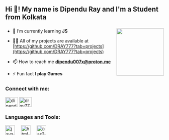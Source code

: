 <h2 align="left">Hi 👋! My name is Dipendu Ray and I'm a Student from Kolkata</h2>

###

<img align="right" height="150" src="https://i.giphy.com/media/v1.Y2lkPTc5MGI3NjExbHIxazZhNGk4OTJxYnFpODU1aGIwamQ0MGF0NHRrZ203enlta200YSZlcD12MV9pbnRlcm5hbF9naWZfYnlfaWQmY3Q9Zw/CrFLL3CnRpw5ddlBMm/giphy.gif"  />

###


- 🌱 I’m currently learning **JS**

- 👨‍💻 All of my projects are available at [https://github.com/DRAY777?tab=projects](https://github.com/DRAY777?tab=projects)

- 📫 How to reach me **dipendu007x@proton.me**

- ⚡ Fun fact **I play Games**


<h3 align="left">Connect with me:</h3>
<p align="left">
<a href="https://linkedin.com/in/dipendu-ray-777-" target="blank"><img align="center" src="https://raw.githubusercontent.com/rahuldkjain/github-profile-readme-generator/master/src/images/icons/Social/linked-in-alt.svg" alt="dipendu-ray-777-" height="30" width="40" /></a>
<a href="https://www.leetcode.com/dray777" target="blank"><img align="center" src="https://raw.githubusercontent.com/rahuldkjain/github-profile-readme-generator/master/src/images/icons/Social/leet-code.svg" alt="dray777" height="30" width="40" /></a>
</p>


<h3 align="left">Languages and Tools:</h3>
<div align="left">
  <img src="https://cdn.jsdelivr.net/gh/devicons/devicon/icons/javascript/javascript-original.svg" height="30" alt="javascript logo"  />
  <img width="12" />
  <img src="https://cdn.jsdelivr.net/gh/devicons/devicon/icons/html5/html5-original.svg" height="30" alt="html5 logo"  />
  <img width="12" />
  <img src="https://cdn.jsdelivr.net/gh/devicons/devicon/icons/css3/css3-original.svg" height="30" alt="css3 logo"  />
 
</div>

###

<div align="left">
</div>

###
